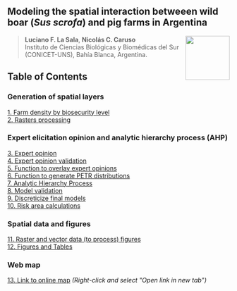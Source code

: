 ## Modeling the spatial interaction betweeen wild boar (*Sus scrofa*) and pig farms in Argentina

<img src="https://user-images.githubusercontent.com/20196847/82152923-d78ba600-983a-11ea-9bfc-2a9115a029f5.jpg" height="100" width="100" img align="right">

>**Luciano F. La Sala**, **Nicolás C. Caruso**  
Instituto de Ciencias Biológicas y Biomédicas del Sur (CONICET-UNS), Bahía Blanca, Argentina.

Table of Contents
----------

### Generation of spatial layers

[1. Farm density by biosecurity level](./Scripts/Farms_density_by_BS.R)  
[2. Rasters processing](./Scripts/Rasters_processing.R)

### Expert elicitation opinion and analytic hierarchy process (AHP)

[3. Expert opinion](./Scripts/Expert_opinion.R)  
[4. Expert opinion validation](./Scripts/Expert_opinion_CIs.R)  
[5. Function to overlay expert opinions](./Scripts/Overlays.R)  
[6. Function to generate PETR distributions](./Scripts/PertDistr.R)  
[7. Analytic Hierarchy Process](./Scripts/Expert_opinion.R)  
[8. Model validation](./Scripts/Validation_final.R)  
[9. Discreticize final models](./Scripts/Discreticize_models.R)  
[10. Risk area calculations](./Scripts/Area_calculations.md)

### Spatial data and figures
[11. Raster and vector data (to process) figures](https://github.com/lucianolasala/wild_boar_pigs_interaction/tree/main/Data)  
[12. Figures and Tables](https://github.com/lucianolasala/wild_boar_pigs_interaction/tree/main/Figures_Tables)    
### Web map
[13. Link to online map](https://giecon.shinyapps.io/wild_boar_pigs_interaction/) *(Right-click and select "Open link in new tab")*
